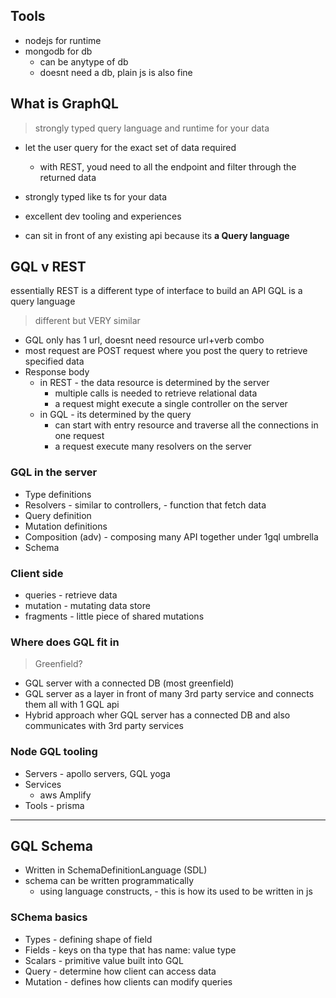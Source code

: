

## Tools

- nodejs for runtime
- mongodb for db 
  - can be anytype of db 
  - doesnt need a db, plain js is also fine

## What is GraphQL
> strongly typed query language and runtime for your data
- let the user query for the exact set of data required
  - with REST, youd need to all the endpoint and filter through the returned data
- strongly typed like ts for your data
- excellent dev tooling and experiences

- can sit in front of any existing api because its **a Query language**

## GQL v REST
essentially
REST is a different type of interface to build an API
GQL is a query language

> different but VERY similar

- GQL only has 1 url, doesnt need resource url+verb combo
- most request are POST request where you post the query to retrieve specified data
- Response body 
  - in REST - the data resource is determined by the server
    - multiple calls is needed to retrieve relational data
    - a request might execute a single controller on the server
  - in GQL - its determined by the query
    - can start with entry resource and traverse all the connections in one request
    - a request execute many resolvers on the server


### GQL in the server
- Type definitions
- Resolvers - similar to controllers, - function that fetch data
- Query definition
- Mutation definitions
- Composition (adv) - composing many API together under 1gql umbrella
- Schema 

### Client side
- queries - retrieve data
- mutation - mutating data store
- fragments - little piece of shared mutations

### Where does GQL fit in
> Greenfield?

- GQL server with a connected DB (most greenfield)
- GQL server as a layer in front of many 3rd party service and connects them all with 1 GQL api
- Hybrid approach wher GQL server has a connected DB and also communicates with 3rd party services


### Node GQL tooling
- Servers - apollo servers, GQL yoga
- Services 
  - aws Amplify
- Tools - prisma

---

## GQL Schema
- Written in SchemaDefinitionLanguage (SDL)
- schema can be written programmatically
  - using language constructs, - this is how its used to be written in js

### SChema basics
- Types - defining shape of field
- Fields - keys on tha type that has name: value type
- Scalars - primitive value built into GQL
- Query - determine how client can access data
- Mutation - defines how clients can modify queries